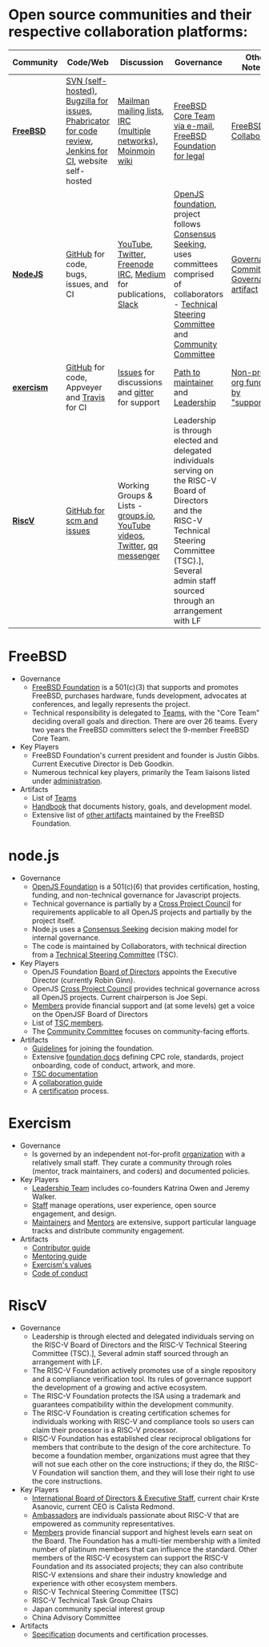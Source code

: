 # Open source communities and their respective collaboration platforms:

  Community | Code/Web | Discussion | Governance | Other Note(s) | License
  --------- | -------- | ---------- | ---------- | ------------- | -------
  **[FreeBSD](https://www.freebsd.org/)**            |    [SVN (self-hosted)](https://svn.FreeBSD.org), [Bugzilla for issues](https://bugs.freebsd.org/bugzilla/), [Phabricator for code review](https://reviews.freebsd.org), [Jenkins for CI](https://ci.freebsd.org), website self-hosted | [Mailman mailing lists](https://lists.freebsd.org/mailman/listinfo), [IRC (multiple networks)](https://wiki.freebsd.org/IRC/Channels), [Moinmoin wiki](https://wiki.freebsd.org) | [FreeBSD Core Team via e-mail](https://en.wikipedia.org/wiki/FreeBSD#Governance_structure), [FreeBSD Foundation for legal](https://www.freebsdfoundation.org) | [FreeBSD Collaboration](https://www.freebsd.org/doc/en_US.ISO8859-1/articles/building-products/freebsd-collaboration.html) | [FreeBSD License](https://www.freebsd.org/copyright/freebsd-license.html) is 2-clause BSD
  **[NodeJS](https://nodejs.org/en/)** | [GitHub](https://github.com/nodejs) for code, bugs, issues, and CI | [YouTube](https://www.youtube.com/channel/UCQPYJluYC_sn_Qz_XE-YbTQ), [Twitter](https://twitter.com/nodejs), [Freenode IRC](https://webchat.freenode.net/#node.js), [Medium](https://medium.com/the-node-js-collection) for publications, [Slack](https://www.nodeslackers.com/) | [OpenJS foundation](https://openjsf.org), project follows [Consensus Seeking](https://en.wikipedia.org/wiki/Consensus-seeking_decision-making), uses committees comprised of collaborators - [Technical Steering Committee](https://github.com/nodejs/TSC) and [Community Committee](https://github.com/nodejs/community-committee/blob/master/Community-Committee-Charter.md) | [Governance](https://nodejs.org/en/about/governance/), [Committee Governance artifact](https://github.com/nodejs/community-committee/) | [Node.js license](https://github.com/nodejs/node/blob/master/LICENSE) is MIT
  **[exercism](https://exercism.io)** | [GitHub](https://github.com/exercism) for code, Appveyer and [Travis](https://travis-ci.org/github/exercism) for CI | [Issues](https://github.com/exercism/discussions) for discussions and [gitter](https://gitter.im/exercism/support) for support | [Path to maintainer](https://exercism.io/become-a-maintainer) and [Leadership](https://exercism.io/team/staff) | [Non-profit org funded by "supporters"](https://exercism.io/about) | [Exercism license](https://exercism.io/privacy) uses CC and [MIT](https://github.com/exercism/v3/blob/master/LICENSE.md)
  **[RiscV](https://riscv.org/)**                    |    [GitHub for scm and issues](https://github.com/riscv/)   | Working Groups & Lists - [groups.io](https://lists.riscv.org/g/tech), [YouTube videos](https://www.youtube.com/channel/UC5gLmcFuvdGbajs4VL-WU3g), [Twitter](https://twitter.com/risc_v), [qq messenger](http://v.qq.com/vplus/d209ebe6bde6ab40d5b0b89a1ce27006)       | Leadership is through elected and delegated individuals serving on the RISC-V Board of Directors and the RISC-V Technical Steering Committee (TSC).], Several admin staff sourced through an arrangement with LF    | | Uses a [variety](https://github.com/riscv/riscv-software-list) of licenses for different software.  Uses CC-BY for specification.
  
# FreeBSD

* Governance
  * [FreeBSD Foundation](https://www.freebsdfoundation.org) is a 501(c)(3) that supports and promotes FreeBSD, purchases hardware, funds development, advocates at conferences, and legally represents the project.
  * Technical responsibility is delegated to [Teams](https://www.freebsd.org/administration.html), with the "Core Team" deciding overall goals and direction.  There are over 26 teams.  Every two years the FreeBSD committers select the 9-member FreeBSD Core Team.
* Key Players
  * FreeBSD Foundation's current president and founder is Justin Gibbs.  Current Executive Director is Deb Goodkin.
  * Numerous technical key players, primarily the Team liaisons listed under [administration](https://www.freebsd.org/administration.html).
* Artifacts
  * List of [Teams](https://www.freebsd.org/administration.html)
  * [Handbook](https://www.freebsd.org/doc/en_US.ISO8859-1/books/handbook/) that documents history, goals, and development model.
  * Extensive list of [other artifacts](https://www.freebsdfoundation.org/about/resources/) maintained by the FreeBSD Foundation.

# node.js

* Governance
  * [OpenJS Foundation](https://openjsf.org) is a 501(c)(6) that provides certification, hosting, funding, and non-technical governance for Javascript projects.
  * Technical governance is partially by a [Cross Project Council](https://openjsf.org/about/governance/) for requirements applicable to all OpenJS projects and partially by the project itself.
  * Node.js uses a [Consensus Seeking](https://en.wikipedia.org/wiki/Consensus-seeking_decision-making) decision making model for internal governance.
  * The code is maintained by Collaborators, with technical direction from a [Technical Steering Committee](https://github.com/nodejs/TSC) (TSC).
* Key Players
  * OpenJS Foundation [Board of Directors](https://openjsf.org/about/governance/) appoints the Executive Director (currently Robin Ginn).
  * OpenJS [Cross Project Council](https://openjsf.org/about/governance/) provides technical governance across all OpenJS projects.  Current chairperson is Joe Sepi.
  * [Members](https://openjsf.org/about/members/) provide financial support and (at some levels) get a voice on the OpenJSF Board of Directors
  * List of [TSC members](https://github.com/nodejs/node#tsc-technical-steering-committee).
  * The [Community Committee](https://github.com/nodejs/community-committee/) focuses on community-facing efforts.
* Artifacts
  * [Guidelines](https://github.com/openjs-foundation/cross-project-council/blob/master/PROJECT_PROGRESSION.md) for joining the foundation.
  * Extensive [foundation docs](https://github.com/openjs-foundation) defining CPC role, standards, project onboarding, code of conduct, artwork, and more. 
  * [TSC documentation](https://github.com/nodejs/TSC)
  * A [collaboration guide](https://github.com/nodejs/node/blob/master/doc/guides/collaborator-guide.md)
  * A [certification](https://openjsf.org/certification/) process.

# Exercism

* Governance
  * Is governed by an independent not-for-profit [organization](https://exercism.io/about) with a relatively small staff.  They curate a community through roles (mentor, track maintainers, and coders) and documented policies.
* Key Players
  * [Leadership Team](https://exercism.io/team/staff) includes co-founders Katrina Owen and Jeremy Walker.
  * [Staff](https://exercism.io/team/staff) manage operations, user experience, open source engagement, and design.
  * [Maintainers](https://exercism.io/team/maintainers) and [Mentors](https://exercism.io/team/mentors) are extensive, support particular language tracks and distribute community engagement.
* Artifacts
  * [Contributor guide](https://exercism.io/contribute)
  * [Mentoring guide](https://exercism.io/become-a-mentor)
  * [Exercism's values](https://exercism.io/values)
  * [Code of conduct](https://exercism.io/code-of-conduct)
  

# RiscV

* Governance
  * Leadership is through elected and delegated individuals serving on the RISC-V Board of Directors and the RISC-V Technical Steering Committee (TSC).], Several admin staff sourced through an arrangement with LF.
  * The RISC-V Foundation actively promotes use of a single repository and a compliance verification tool. Its rules of governance support the development of a growing and active ecosystem.
  * The RISC-V Foundation protects the ISA using a trademark and guarantees compatibility within the development community.
  * The RISC-V Foundation is creating certification schemes for individuals working with RISC-V and compliance tools so users can claim their processor is a RISC-V processor.
  * RISC-V Foundation has established clear reciprocal obligations for members that contribute to the design of the core architecture. To become a foundation member, organizations must agree that they will not sue each other on the core instructions; if they do, the RISC-V Foundation will sanction them, and they will lose their right to use the core instructions.
* Key Players
  * [International Board of Directors & Executive Staff](https://riscv.org/leadership/), current chair Krste Asanovic, current CEO is Calista Redmond.
  * [Ambassadors](https://riscv.org/risc-v-ambassadors/) are individuals passionate about RISC-V that are empowered as community representatives.
  * [Members](https://riscv.org/members-at-a-glance/) provide financial support and highest levels earn seat on the Board. The Foundation has a multi-tier membership with a limited number of platinum members that can influence the standard. Other members of the RISC-V ecosystem can support the RISC-V Foundation and its associated projects; they can also contribute RISC-V extensions and share their industry knowledge and experience with other ecosystem members.
  * RISC-V Technical Steering Committee (TSC) 
  * RISC-V Technical Task Group Chairs 
  * Japan community special interest group
  * China Advisory Committee
* Artifacts
  * [Specification](https://riscv.org/specifications/) documents and certification processes.


